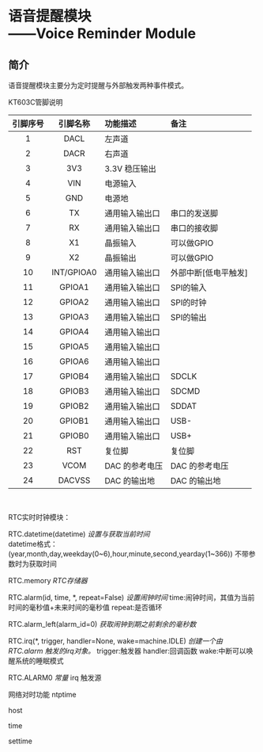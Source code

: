 语音提醒模块<BR>——Voice Reminder Module
===
简介<BR>
---
语音提醒模块主要分为定时提醒与外部触发两种事件模式。
<BR>

KT603C管脚说明
<BR>

| 引脚序号 | 引脚名称 | 功能描述 | 备注        |
|:--------:|:--------:|:-------- |:----------- |
| 1        | DACL     | 左声道   |             |
| 2        | DACR     | 右声道   |             |
| 3        | 3V3      | 3.3V 稳压输出 |        |
| 4        | VIN      | 电源输入   |           |
| 5        | GND      | 电源地   |             |
| 6        | TX       | 通用输入输出口 | 串口的发送脚 |
| 7        | RX       | 通用输入输出口 | 串口的接收脚 |
| 8        | X1       | 晶振输入   | 可以做GPIO |
| 9        | X2       | 晶振输出   | 可以做GPIO |
| 10       | INT/GPIOA0 | 通用输入输出口 | 外部中断[低电平触发] |
| 11       | GPIOA1   | 通用输入输出口   | SPI的输入 |
| 12       | GPIOA2   | 通用输入输出口   | SPI的时钟 |
| 13       | GPIOA3   | 通用输入输出口   | SPI的输出 |
| 14       | GPIOA4   | 通用输入输出口   |           |
| 15       | GPIOA5   | 通用输入输出口   |           |
| 16       | GPIOA6   | 通用输入输出口   |           |
| 17       | GPIOB4   | 通用输入输出口   | SDCLK     |
| 18       | GPIOB3   | 通用输入输出口   | SDCMD     |
| 19       | GPIOB2   | 通用输入输出口   | SDDAT     |
| 20       | GPIOB1   | 通用输入输出口   | USB-      |
| 21       | GPIOB0   | 通用输入输出口   | USB+      |
| 22       | RST      | 复位脚           | 复位脚    |
| 23       | VCOM     | DAC 的参考电压   | DAC 的参考电压 |
| 24       | DACVSS   | DAC 的输出地     | DAC 的输出地 |

<BR>

RTC实时时钟模块：<BR>

RTC.datetime(datetime)
*设置与获取当前时间*<BR>
datetime格式：(year,month,day,weekday(0~6),hour,minute,second,yearday(1~366))
不带参数时为获取时间


RTC.memory
*RTC存储器*


RTC.alarm(id, time, *, repeat=False)
*设置闹钟时间*
time:闹钟时间，其值为当前时间的毫秒值+未来时间的毫秒值
repeat:是否循环

RTC.alarm_left(alarm_id=0)
*获取闹钟到期之前剩余的毫秒数*


RTC.irq(*, trigger, handler=None, wake=machine.IDLE)
*创建一个由 RTC.alarm 触发的irq对象。*
trigger:触发器
handler:回调函数
wake:中断可以唤醒系统的睡眠模式

RTC.ALARM0
*常量*
irq 触发源


网络对时功能
ntptime

host

time

settime

